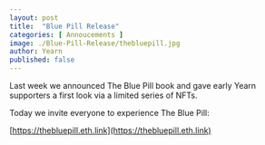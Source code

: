```yaml
---
layout: post
title:  "Blue Pill Release"
categories: [ Annoucements ]
image: ./Blue-Pill-Release/thebluepill.jpg
author: Yearn
published: false
---
```


Last week we announced The Blue Pill book and gave early Yearn supporters a first look via a limited series of NFTs.

Today we invite everyone to experience The Blue Pill:

[https://thebluepill.eth.link](https://thebluepill.eth.link)
